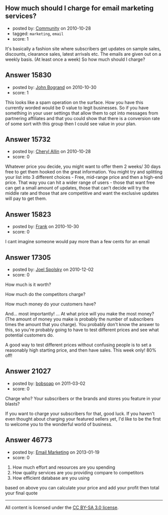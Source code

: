 ## How much should I charge for email marketing services?

- posted by: [Community](https://stackexchange.com/users/-1/-1-community) on 2010-10-28
- tagged: `marketing`, `email`
- score: 1

It's basically a fashion site where subscribers get updates on sample sales, discounts, clearance sales, latest arrivals etc. The emails are given out on a weekly basis. (At least once a week) So how much should I charge?


## Answer 15830

- posted by: [John Bogrand](https://stackexchange.com/users/-1/3577-john-bogrand) on 2010-10-30
- score: 1

This looks like a spam operation on the surface.  How you have this currently worded would be 0 value to legit businesses.  So if you have something in your user settings that allow them to opt into messages from partnering affiliates and that you could show that there is a conversion rate of some sort with this group then I could see value in your plan.


## Answer 15732

- posted by: [Cheryl Allin](https://stackexchange.com/users/-1/5047-cheryl-allin) on 2010-10-28
- score: 0

Whatever price you decide, you might want to offer them 2 weeks/ 30 days free to get them hooked on the great information. You might try and splitting your list into 3 different choices - Free, mid-range price and then a high-end price. That way you can hit a wider range of users - those that want free can get a small amount of updates, those that can't decide will try the middle rate and those that are competitive and want the exclusive updates will pay to get them.


## Answer 15823

- posted by: [Frank](https://stackexchange.com/users/-1/4858-frank) on 2010-10-30
- score: 0

I cant imagine someone would pay more than a few cents for an email 


## Answer 17305

- posted by: [Joel Spolsky](https://stackexchange.com/users/-1/4335-joel-spolsky) on 2010-12-02
- score: 0

How much is it worth?

How much do the competitors charge?

How much money do your customers have?

And... most importantly! ... At what price will you make the most money? (The amount of money you make is probably the number of subscribers times the amount that you charge). You probably don't know the answer to this, so you're probably going to have to test different prices and see what potential customers do.

A good way to test different prices without confusing people is to set a reasonably high starting price, and then have sales. This week only! 80% off!


## Answer 21027

- posted by: [bobsoap](https://stackexchange.com/users/-1/6141-bobsoap) on 2011-03-02
- score: 0

Charge who? Your subscribers or the brands and stores you feature in your blasts?

If you want to charge your subscribers for that, good luck. If you haven't even thought about charging your featured sellers yet, I'd like to be the first to welcome you to the wonderful world of business.


## Answer 46773

- posted by: [Email Marketing](https://stackexchange.com/users/-1/23622-email-marketing) on 2013-01-19
- score: 0

1. How much effort and resources are you spending
2. How quality services are you providing compare to competitors
3. How efficient database are you using

based on above you can calculate your price and add your profit then total your final quote



---

All content is licensed under the [CC BY-SA 3.0 license](https://creativecommons.org/licenses/by-sa/3.0/).
